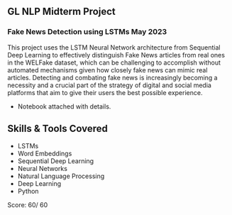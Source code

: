 ## GL NLP Midterm Project
### Fake News Detection using LSTMs May 2023

This project uses the LSTM Neural Network architecture from Sequential Deep Learning to effectively distinguish Fake News articles from real ones in the WELFake dataset, which can be challenging to accomplish without automated mechanisms given how closely fake news can mimic real articles. Detecting and combating fake news is increasingly becoming a necessity and a crucial part of the strategy of digital and social media platforms that aim to give their users the best possible experience.

* Notebook attached with details.

## Skills & Tools Covered
* LSTMs
* Word Embeddings
* Sequential Deep Learning
* Neural Networks
* Natural Language Processing
* Deep Learning
* Python

Score: 60/ 60
